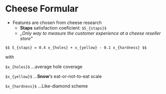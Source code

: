 # Cheese Formular

- Features are chosen from cheese research
    - **Staps** satisfaction coeficient: `$S_{staps}$`
    - *„Only way to measure the customer experience at a cheese reseller store"*

`$$
S_{staps} = 0.4 x_{holes} + x_{yellow} - 0.1 x_{hardness}
$$`

with

`$x_{holes}$` ...average hole coverage

`$x_{yellow}$` ...**Snow**‘s eat-or-not-to-eat scale

`$x_{hardness}$` ...Like-diamond scheme